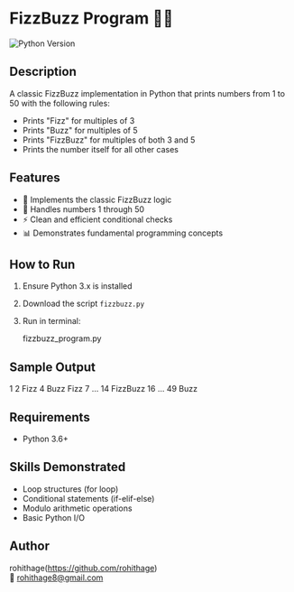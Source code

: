 # FizzBuzz Program 🎲✨

![Python Version](https://img.shields.io/badge/python-3.6+-blue.svg)

## Description
A classic FizzBuzz implementation in Python that prints numbers from 1 to 50 with the following rules:
- Prints "Fizz" for multiples of 3
- Prints "Buzz" for multiples of 5
- Prints "FizzBuzz" for multiples of both 3 and 5
- Prints the number itself for all other cases

## Features
- 🎯 Implements the classic FizzBuzz logic
- 🔢 Handles numbers 1 through 50
- ⚡ Clean and efficient conditional checks
- 📊 Demonstrates fundamental programming concepts

## How to Run
1. Ensure Python 3.x is installed
2. Download the script `fizzbuzz.py`
3. Run in terminal:
   
   fizzbuzz_program.py
   

## Sample Output

1
2
Fizz
4
Buzz
Fizz
7
...
14
FizzBuzz
16
...
49
Buzz

## Requirements
- Python 3.6+

## Skills Demonstrated
- Loop structures (for loop)
- Conditional statements (if-elif-else)
- Modulo arithmetic operations
- Basic Python I/O

## Author
rohithage(https://github.com/rohithage)  
📧 rohithage8@gmail.com

